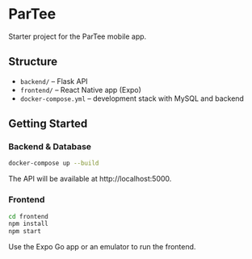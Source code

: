 # ParTee

Starter project for the ParTee mobile app.

## Structure

- `backend/` – Flask API
- `frontend/` – React Native app (Expo)
- `docker-compose.yml` – development stack with MySQL and backend

## Getting Started

### Backend & Database

```bash
docker-compose up --build
```

The API will be available at http://localhost:5000.

### Frontend

```bash
cd frontend
npm install
npm start
```

Use the Expo Go app or an emulator to run the frontend.
